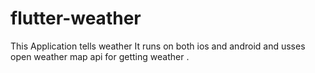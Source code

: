 # flutter-weather
This Application tells weather
It runs on both ios and android and usses open weather map api for getting weather . 
